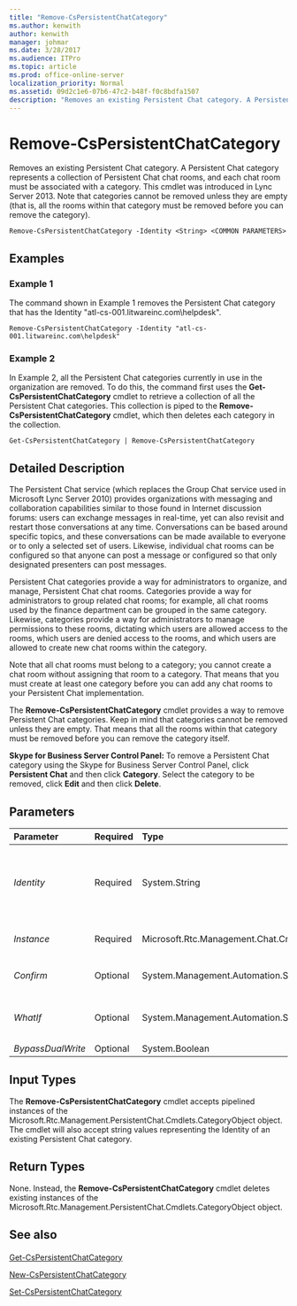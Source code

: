 ```yaml
---
title: "Remove-CsPersistentChatCategory"
ms.author: kenwith
author: kenwith
manager: johmar
ms.date: 3/28/2017
ms.audience: ITPro
ms.topic: article
ms.prod: office-online-server
localization_priority: Normal
ms.assetid: 09d2c1e6-07b6-47c2-b48f-f0c8bdfa1507
description: "Removes an existing Persistent Chat category. A Persistent Chat category represents a collection of Persistent Chat chat rooms, and each chat room must be associated with a category. This cmdlet was introduced in Lync Server 2013. Note that categories cannot be removed unless they are empty (that is, all the rooms within that category must be removed before you can remove the category)."
---
```


# Remove-CsPersistentChatCategory
 
Removes an existing Persistent Chat category. A Persistent Chat category represents a collection of Persistent Chat chat rooms, and each chat room must be associated with a category. This cmdlet was introduced in Lync Server 2013. Note that categories cannot be removed unless they are empty (that is, all the rooms within that category must be removed before you can remove the category).
  
```
Remove-CsPersistentChatCategory -Identity <String> <COMMON PARAMETERS>

```

## Examples
<a name="Examples"> </a>

### Example 1

The command shown in Example 1 removes the Persistent Chat category that has the Identity "atl-cs-001.litwareinc.com\helpdesk".
  
```
Remove-CsPersistentChatCategory -Identity "atl-cs-001.litwareinc.com\helpdesk"
```

### Example 2

In Example 2, all the Persistent Chat categories currently in use in the organization are removed. To do this, the command first uses the **Get-CsPersistentChatCategory** cmdlet to retrieve a collection of all the Persistent Chat categories. This collection is piped to the **Remove-CsPersistentChatCategory** cmdlet, which then deletes each category in the collection.
  
```
Get-CsPersistentChatCategory | Remove-CsPersistentChatCategory
```

## Detailed Description
<a name="DetailedDescription"> </a>

The Persistent Chat service (which replaces the Group Chat service used in Microsoft Lync Server 2010) provides organizations with messaging and collaboration capabilities similar to those found in Internet discussion forums: users can exchange messages in real-time, yet can also revisit and restart those conversations at any time. Conversations can be based around specific topics, and these conversations can be made available to everyone or to only a selected set of users. Likewise, individual chat rooms can be configured so that anyone can post a message or configured so that only designated presenters can post messages.
  
Persistent Chat categories provide a way for administrators to organize, and manage, Persistent Chat chat rooms. Categories provide a way for administrators to group related chat rooms; for example, all chat rooms used by the finance department can be grouped in the same category. Likewise, categories provide a way for administrators to manage permissions to these rooms, dictating which users are allowed access to the rooms, which users are denied access to the rooms, and which users are allowed to create new chat rooms within the category.
  
Note that all chat rooms must belong to a category; you cannot create a chat room without assigning that room to a category. That means that you must create at least one category before you can add any chat rooms to your Persistent Chat implementation.
  
The **Remove-CsPersistentChatCategory** cmdlet provides a way to remove Persistent Chat categories. Keep in mind that categories cannot be removed unless they are empty. That means that all the rooms within that category must be removed before you can remove the category itself.
  
 **Skype for Business Server Control Panel:** To remove a Persistent Chat category using the Skype for Business Server Control Panel, click **Persistent Chat** and then click **Category**. Select the category to be removed, click **Edit** and then click **Delete**.
  
## Parameters
<a name="DetailedDescription"> </a>

|**Parameter**|**Required**|**Type**|**Description**|
|:-----|:-----|:-----|:-----|
| _Identity_ <br/> |Required  <br/> |System.String  <br/> |Unique identifier for the Persistent Chat category to be removed. An Identity consists of the PoolFqdn plus the category Name; for example:  <br/>  `-Identity "atl-cs-001.litwareinc.com\helpdesk"` <br/> |
| _Instance_ <br/> |Required  <br/> |Microsoft.Rtc.Management.Chat.Cmdlets.Category  <br/> |Allows you to pass a reference to an object to the cmdlet.  <br/> |
| _Confirm_ <br/> |Optional  <br/> |System.Management.Automation.SwitchParameter  <br/> |Prompts you for confirmation before executing the command.  <br/> |
| _WhatIf_ <br/> |Optional  <br/> |System.Management.Automation.SwitchParameter  <br/> |Describes what would happen if you executed the command without actually executing the command.  <br/> |
| _BypassDualWrite_ <br/> |Optional  <br/> |System.Boolean  <br/> |PARAMVALUE: $true | $false  <br/> |
   
## Input Types
<a name="InputTypes"> </a>

The **Remove-CsPersistentChatCategory** cmdlet accepts pipelined instances of the Microsoft.Rtc.Management.PersistentChat.Cmdlets.CategoryObject object. The cmdlet will also accept string values representing the Identity of an existing Persistent Chat category.
  
## Return Types
<a name="ReturnTypes"> </a>

None. Instead, the **Remove-CsPersistentChatCategory** cmdlet deletes existing instances of the Microsoft.Rtc.Management.PersistentChat.Cmdlets.CategoryObject object.
  
## See also
<a name="ReturnTypes"> </a>

#### 

[Get-CsPersistentChatCategory](get-cspersistentchatcategory.md)
  
[New-CsPersistentChatCategory](new-cspersistentchatcategory.md)
  
[Set-CsPersistentChatCategory](set-cspersistentchatcategory.md)

